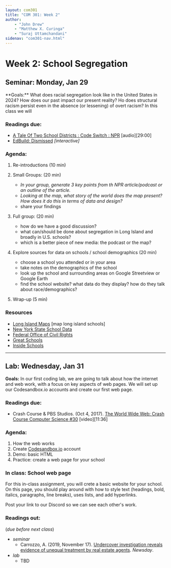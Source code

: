 ```yaml
---
layout: com301
title: "COM 301: Week 2"
author:
    - "John Drew"
    - "Matthew X. Curinga"
    - "Suraj Uttamchandani"
sidenav: "com301-nav.html"
---
```


Week 2: School Segregation
==========================


<h2><i class="bi bi-book text-primary"></i> Seminar: Monday, Jan 29</h2>
**Goals:** What does racial segregation look like in the United States in 2024? How does our past impact our present reality? Ho does structural racism persist even in the absence (or lessening) of overt racism? In this class we will


### Readings due:
- [A Tale Of Two School Districts : Code Switch : NPR](https://www.npr.org/2019/09/11/731867149/a-tale-of-two-school-districts#:~:text=Transcript-,In%20many%20parts%20of%20the%20U.S.%2C%20public%20school%20districts%20are,powerful%20tool%20for%20school%20integration.) [audio][29:00]
- [EdBuild: Dismissed](https://edbuild.org/content/dismissed) _[interactive]_

### Agenda:
1. Re-introductions (10 min)
2. Small Groups: (20 min)
   - _In your group, generate 3 key points from th NPR article/podcast or an outline of the article._
   - _Looking at the map, what story of the world does the map present? How does it do this in terms of data and design?_
   - share your findings
3. Full group: (20 min)
   - how do we have a good discussion?
   - what can/should be done about segregation in Long Island and broadly in U.S. schools?
   - which is a better piece of new media: the podcast or the map?
4. Explore sources for data on schools / school demographics (20 min)
   - choose a school you attended or in your area
   - take notes on the demographics of the school
   - look up the school and surrounding areas on Google Streetview or Google Earth
   - find the school website? what data do they display? how do they talk about race/demographics?

5. Wrap-up (5 min)

### Resources
- [Long Island Maps](http://www.longislandindexmaps.org/) [map long island schools]
- [New York State School Data](https://data.nysed.gov/lists.php?type=school)
- [Federal Office of Civil Rights](https://civilrightsdata.ed.gov/)
- [Great Schools](https://www.greatschools.org/)
- [Inside Schools](https://insideschools.org/)


- - - -

<h2><i class="bi bi-filetype-html text-primary"></i> Lab: Wednesday, Jan 31</h2>

**Goals:** In our first coding lab, we are going to talk about how the internet and web work, with a focus on key aspects of web pages. We will set up our Codesandbox.io accounts and create our first web page.

### Readings due:

- Crash Course & PBS Studios. (Oct 4, 2017). [The World Wide Web: Crash Course Computer Science #30](https://youtu.be/guvsH5OFizE) [video][11:36]


### Agenda:
1. How the web works
2. Create [Codesandbox.io](https://codesandbox.io) account
3. Demo: basic HTML
4. Practice: create a web page for your school


### In class: School web page
For this in-class assignment, you will crete a basic website for your school. On this page, you should play around with how to style text (headings, bold, italics, paragraphs, line breaks), uses lists, and add hyperlinks.

Post your link to our Discord so we can see each other's work.

### Readings out:
(_due before next class_)

- _seminar_
    - Carrozzo, A. (2019, November 17). [Undercover investigation reveals evidence of unequal treatment by real estate agents](https://projects.newsday.com/long-island/real-estate-agents-investigation/). _Newsday_.
- _lab_
    - TBD
